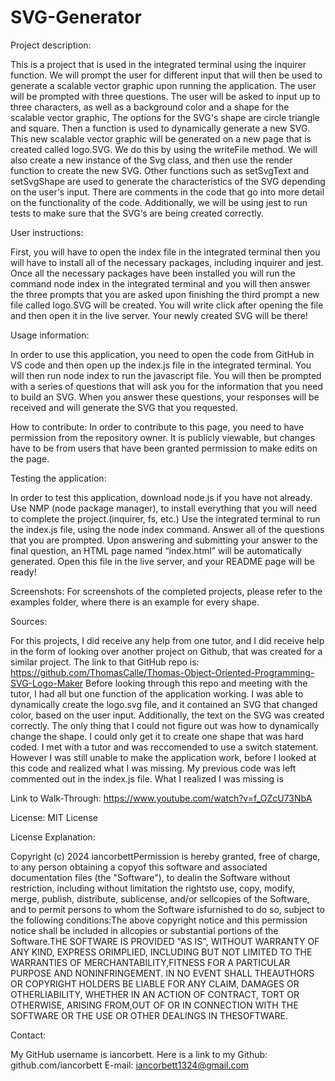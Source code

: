 # SVG-Generator

Project description:

This is a project that is used in the integrated terminal using the inquirer function. We will prompt the user for different input that will then be used to generate a scalable vector graphic upon running the application. The user will be prompted with three questions. The user will be asked to input up to three characters, as well as a background color and a shape for the scalable vector graphic, The options for the SVG's shape are circle triangle and square. Then a function is used to dynamically generate a new SVG. This new scalable vector graphic will be generated on a new page that is created called logo.SVG. We do this by using the writeFile method. We will also create a new instance of the Svg class, and then use the render function to create the new SVG. Other functions such as setSvgText and setSvgShape are used to generate the characteristics of the SVG depending on the user's input. There are comments in the code that go into more detail on the functionality of the code. Additionally, we will be using jest to run tests to make sure that the SVG‘s are being created correctly.

User instructions:

First, you will have to open the index file in the integrated terminal then you will have to install all of the necessary packages, including inquirer and jest. Once all the necessary packages have been installed you will run the command node index in the integrated terminal and you will then answer the three prompts that you are asked upon finishing the third prompt a new file called logo.SVG will be created. You will write click after opening the file and then open it in the live server. Your newly created SVG will be there!

Usage information: 

In order to use this application, you need to open the code from GitHub in VS code and then open up the index.js file in the integrated terminal. You will then run node index to run the javascript file. You will then be prompted with a series of questions that will ask you for the information that you need to build an SVG. When you answer these questions, your responses will be received and will generate the SVG that you requested.

How to contribute: In order to contribute to this page, you need to have permission from the repository owner. It is publicly viewable, but changes have to be from users that have been granted permission to make edits on the page.

Testing the application: 

In order to test this application, download node.js if you have not already. Use NMP (node package manager), to install everything that you will need to complete the project.(inquirer, fs, etc.) Use the integrated terminal to run the index.js file, using the node index command. Answer all of the questions that you are prompted. Upon answering and submitting your answer to the final question, an HTML page named “index.html” will be automatically generated. Open this file in the live server, and your README page will be ready!

Screenshots: For screenshots of the completed projects, please refer to the examples folder, where there is an example for every shape.

Sources:

For this projects, I did receive any help from one tutor, and I did receive help in the form of looking over another project on Github, that was created for a similar project. 
The link to that GitHub repo is: https://github.com/ThomasCalle/Thomas-Object-Oriented-Programming-SVG-Logo-Maker
Before looking through this repo and meeting with the tutor, I had all but one function of the application working. I was able to dynamically create the logo.svg file, and it contained an SVG that changed color, based on the user input. Additionally, the text on the SVG was created correctly. The only thing that I could not figure out was how to dynamically change the shape. I could only get it to create one shape that was hard coded. I met with a tutor and was reccomended to use a switch statement. However I was still unable to make the application work, before I looked at this code and realized what I was missing. My previous code was left commented out in the index.js file. What I realized I was missing is  

Link to Walk-Through: https://www.youtube.com/watch?v=f_OZcU73NbA

License: MIT License

License Explanation:

Copyright (c) 2024 iancorbettPermission is hereby granted, free of charge, to any person obtaining a copyof this software and associated documentation files (the "Software"), to dealin the Software without restriction, including without limitation the rightsto use, copy, modify, merge, publish, distribute, sublicense, and/or sellcopies of the Software, and to permit persons to whom the Software isfurnished to do so, subject to the following conditions:The above copyright notice and this permission notice shall be included in allcopies or substantial portions of the Software.THE SOFTWARE IS PROVIDED "AS IS", WITHOUT WARRANTY OF ANY KIND, EXPRESS ORIMPLIED, INCLUDING BUT NOT LIMITED TO THE WARRANTIES OF MERCHANTABILITY,FITNESS FOR A PARTICULAR PURPOSE AND NONINFRINGEMENT. IN NO EVENT SHALL THEAUTHORS OR COPYRIGHT HOLDERS BE LIABLE FOR ANY CLAIM, DAMAGES OR OTHERLIABILITY, WHETHER IN AN ACTION OF CONTRACT, TORT OR OTHERWISE, ARISING FROM,OUT OF OR IN CONNECTION WITH THE SOFTWARE OR THE USE OR OTHER DEALINGS IN THESOFTWARE.

Contact:

My GitHub username is iancorbett. Here is a link to my Github: github.com/iancorbett E-mail: iancorbett1324@gmail.com





